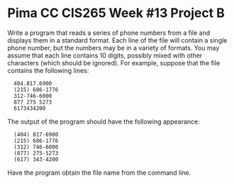 # Pima CC CIS265 Week #13 Project B

Write a program that reads a series of phone numbers from a file and displays them in a standard format. Each line of the file will contain a single phone number, but the numbers may be in a variety of formats. You may assume that each line contains 10 digits, possibly mixed with other characters (which should be ignored). For example, suppose that the file contains the following lines:
```Text
  404.817.6900
  (215) 686-1776
  312-746-6000
  877 275 5273
  6173434200
```
The output of the program should have the following appearance:
```Text
  (404) 817-6900
  (215) 686-1776
  (312) 746-6000
  (877) 275-5273
  (617) 343-4200
```
Have the program obtain the file name from the command line.

